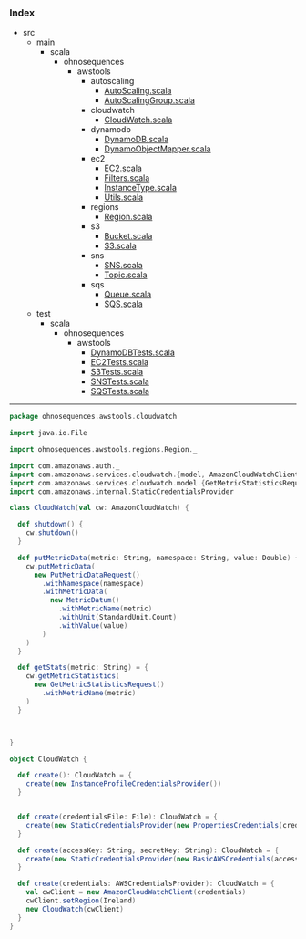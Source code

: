 ### Index

+ src
  + main
    + scala
      + ohnosequences
        + awstools
          + autoscaling
            + [AutoScaling.scala](../autoscaling/AutoScaling.md)
            + [AutoScalingGroup.scala](../autoscaling/AutoScalingGroup.md)
          + cloudwatch
            + [CloudWatch.scala](CloudWatch.md)
          + dynamodb
            + [DynamoDB.scala](../dynamodb/DynamoDB.md)
            + [DynamoObjectMapper.scala](../dynamodb/DynamoObjectMapper.md)
          + ec2
            + [EC2.scala](../ec2/EC2.md)
            + [Filters.scala](../ec2/Filters.md)
            + [InstanceType.scala](../ec2/InstanceType.md)
            + [Utils.scala](../ec2/Utils.md)
          + regions
            + [Region.scala](../regions/Region.md)
          + s3
            + [Bucket.scala](../s3/Bucket.md)
            + [S3.scala](../s3/S3.md)
          + sns
            + [SNS.scala](../sns/SNS.md)
            + [Topic.scala](../sns/Topic.md)
          + sqs
            + [Queue.scala](../sqs/Queue.md)
            + [SQS.scala](../sqs/SQS.md)
  + test
    + scala
      + ohnosequences
        + awstools
          + [DynamoDBTests.scala](../../../../../test/scala/ohnosequences/awstools/DynamoDBTests.md)
          + [EC2Tests.scala](../../../../../test/scala/ohnosequences/awstools/EC2Tests.md)
          + [S3Tests.scala](../../../../../test/scala/ohnosequences/awstools/S3Tests.md)
          + [SNSTests.scala](../../../../../test/scala/ohnosequences/awstools/SNSTests.md)
          + [SQSTests.scala](../../../../../test/scala/ohnosequences/awstools/SQSTests.md)

------


```scala
package ohnosequences.awstools.cloudwatch

import java.io.File

import ohnosequences.awstools.regions.Region._

import com.amazonaws.auth._
import com.amazonaws.services.cloudwatch.{model, AmazonCloudWatchClient, AmazonCloudWatch}
import com.amazonaws.services.cloudwatch.model.{GetMetricStatisticsRequest, StandardUnit, MetricDatum, PutMetricDataRequest}
import com.amazonaws.internal.StaticCredentialsProvider

class CloudWatch(val cw: AmazonCloudWatch) {

  def shutdown() {
    cw.shutdown()
  }

  def putMetricData(metric: String, namespace: String, value: Double) {
    cw.putMetricData(
      new PutMetricDataRequest()
        .withNamespace(namespace)
        .withMetricData(
          new MetricDatum()
            .withMetricName(metric)
            .withUnit(StandardUnit.Count)
            .withValue(value)
        )
    )
  }

  def getStats(metric: String) = {
    cw.getMetricStatistics(
      new GetMetricStatisticsRequest()
        .withMetricName(metric)
    )
  }



}

object CloudWatch {

  def create(): CloudWatch = {
    create(new InstanceProfileCredentialsProvider())
  }


  def create(credentialsFile: File): CloudWatch = {
    create(new StaticCredentialsProvider(new PropertiesCredentials(credentialsFile)))
  }

  def create(accessKey: String, secretKey: String): CloudWatch = {
    create(new StaticCredentialsProvider(new BasicAWSCredentials(accessKey, secretKey)))
  }

  def create(credentials: AWSCredentialsProvider): CloudWatch = {
    val cwClient = new AmazonCloudWatchClient(credentials)
    cwClient.setRegion(Ireland)
    new CloudWatch(cwClient)
  }
}

```

